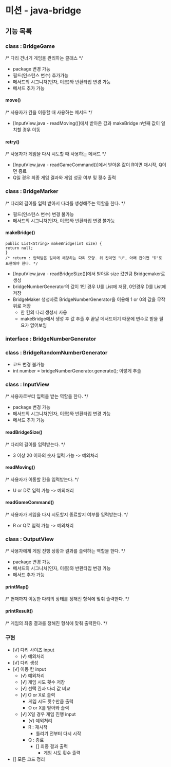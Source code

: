 # 미션 - java-bridge

## 기능 목록
### class : BridgeGame
/* 다리 건너기 게임을 관리하는 클래스 */
  - package 변경 가능 
  - 필드(인스턴스 변수) 추가가능
  - 메서드의 시그니처(인자, 이름)와 반환타입 변경 가능
  - 메서드 추가 가능

#### move()
/* 사용자가 칸을 이동할 때 사용하는 메서드 */
- [InputView.java - readMoving()]에서 받아온 값과 makeBridge n번째 값이 일치할 경우 이동
    
#### retry()
/* 사용자가 게임을 다시 시도할 때 사용하는 메서드 */
- [InputView.java - readGameCommand()]에서 받아온 값이 R이면 재시작, Q이면 종료
- Q일 경우 최종 게임 결과와 게임 성공 여부 및 횟수 출력

### class : BridgeMarker
/* 다리의 길이를 입력 받아서 다리를 생성해주는 역할을 한다. */
  - 필드(인스턴스 변수) 변경 불가능
  - 메서드의 시그니처(인자, 이름)와 반환타입 변경 불가능
#### makeBridge()
    public List<String> makeBridge(int size) {
    return null;
    }
    /* return : 입력받은 길이에 해당하는 다리 모양. 위 칸이면 "U", 아래 칸이면 "D"로 표현해야 한다. */
- [InputView.java - readBridgeSize()]에서 받아온 size 값만큼 Bridgemaker로 생성
- bridgeNumberGenerator의 값이 1인 경우 U를 List에 저장, 0인경우 D를 List에 저장
- BridgeMaker 생성자로 BridgeNumberGenerator을 이용해 1 or 0의 값을 무작위로 저장
  - 한 칸의 다리 생성시 사용
  - makeBridge에서 생성 후 값 추출 후 끝날 메서드이기 때문에 변수로 받을 필요가 없어보임

### interface : BridgeNumberGenerator
### class : BridgeRandomNumberGenerator
  - 코드 변경 불가능
  - int number = bridgeNumberGenerator.generate(); 이렇게 추출

### class : InputView
/* 사용자로부터 입력을 받는 역할을 한다. */
  - package 변경 가능
  - 메서드의 시그니처(인자, 이름)와 반환타입 변경 가능
  - 메서드 추가 가능

#### readBridgeSize()
/* 다리의 길이를 입력받는다. */
- 3 이상 20 이하의 숫자 입력 가능 -> 예외처리
    
#### readMoving()
/* 사용자가 이동할 칸을 입력받는다. */
- U or D로 입력 가능 -> 예외처리

#### readGameCommand()
/* 사용자가 게임을 다시 시도할지 종료할지 여부를 입력받는다. */
- R or Q로 입력 가능 -> 예외처리

### class : OutputView
/* 사용자에게 게임 진행 상황과 결과를 출력하는 역할을 한다. */
  - package 변경 가능
  - 메서드의 시그니처(인자, 이름)와 반환타입 변경 가능
  - 메서드 추가 가능

#### printMap()
/* 현재까지 이동한 다리의 상태를 정해진 형식에 맞춰 출력한다. */
#### printResult()
/* 게임의 최종 결과를 정해진 형식에 맞춰 출력한다. */ 

### 구현
- [√] 다리 사이즈 input
  - (√) 예외처리
- [√] 다리 생성
- [√] 이동 칸 input
  - (√) 예외처리
  - [√] 게임 시도 횟수 저장
  - [√] 선택 칸과 다리 값 비교
  - [√] O or X로 출력
    - 게임 시도 횟수만큼 출력
    - O or X를 받아와 출력
  - [√] X일 경우 게임 진행 input
    - (√) 예외처리
    - R : 재시작
      - 틀리기 전부터 다시 시작
    - Q : 종료
      - [] 최종 결과 출력
        - 게임 시도 횟수 출력
- [] 모든 코드 정리